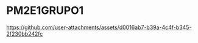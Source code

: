 # PM2E1GRUPO1 



https://github.com/user-attachments/assets/d0016ab7-b39a-4c4f-b345-2f230bb242fc


